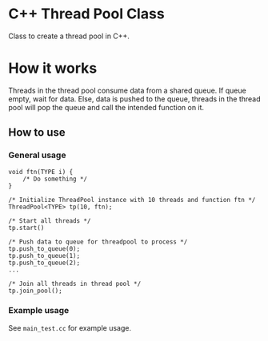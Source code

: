 
# C++ Thread Pool Class

Class to create a thread pool in C++.

# How it works

Threads in the thread pool consume data from a shared queue. If queue empty, wait for data. Else, data is pushed to the queue, threads in the thread pool will pop the queue and call the intended function on it.

## How to use

### General usage

```
void ftn(TYPE i) {
    /* Do something */
}

/* Initialize ThreadPool instance with 10 threads and function ftn */
ThreadPool<TYPE> tp(10, ftn);

/* Start all threads */
tp.start()

/* Push data to queue for threadpool to process */
tp.push_to_queue(0);
tp.push_to_queue(1);
tp.push_to_queue(2);
...

/* Join all threads in thread pool */
tp.join_pool();
```

### Example usage

See ```main_test.cc``` for example usage.
